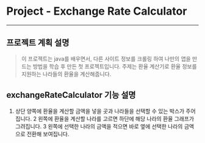 # Project - Exchange Rate Calculator

------------

## 프로젝트 계획 설명
> 이 프로젝트는 java를 배우면서, 다른 사이트 정보를 크롤링 하여 나만의 앱을 만드는 방법을 학습 후 만든 첫 프로젝트입니다. 주제는 환율 계산기로 환율 정보를 지원하는 나라들의 환율을 계산해줍니다.
  
## exchangeRateCalculator 기능 설명
1. 상단 양쪽에 환율을 계산할 금액을 넣을 곳과 나라들을 선택할 수 있는 박스가 주어집니다.
2 왼쪽에 환율을 계산할 나라를 고르면 하단에 해당 나라의 환율 그래프가 그려집니다.
3 왼쪽에 선택한 나라의 금액을 적으면 바로 옆에 선택한 나라의 금액으로 전환해 보여집니다.
